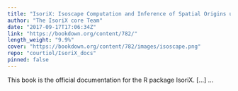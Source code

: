 ```yaml
---
title: "IsoriX: Isoscape Computation and Inference of Spatial Origins using R"
author: "The IsoriX core Team"
date: "2017-09-17T17:06:34Z"
link: "https://bookdown.org/content/782/"
length_weight: "9.9%"
cover: "https://bookdown.org/content/782/images/isoscape.png"
repo: "courtiol/IsoriX_docs"
pinned: false
---
```


This book is the official documentation for the R package IsoriX. [...]  ...
